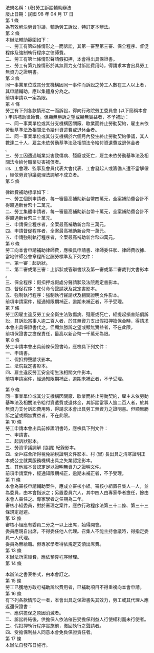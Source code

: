 法規名稱：(廢)勞工訴訟輔助辦法  
廢止日期：民國 98 年 04 月 17 日  
第 1 條  
為有效解決勞資爭議，輔助勞工訴訟，特訂定本辦法。  
第 2 條  
本辦法輔助範圍如下：  
一、勞工有第四條情形之一而訴訟，其第一審至第三審、保全程序、督促  
程序及強制執行程序之律師費。  
二、勞工有第七條情形聲請假扣押，本會得出具保證書。  
三、勞工有第九條情形於其無資力支付訴訟費用時，得請求本會出具勞工  
無資力之證明書。  
第 3 條  
同一事業單位或其分支機構因同一事件而訴訟之勞工人數在三人以上者，  
其申請輔助，應以集體身分為之。  
前項申請以一案為限。  
第 4 條  
勞工有下列各款情形之一而訴訟，得向行政院勞工委員會 (以下簡稱本會  
) 申請補助律師費。但顯無勝訴之望或顯無實益者，不予補助：  
一、同一事業單位或其分支機構因關廠、歇業而終止勞動契約，雇主未依  
勞動基準法及相關法令給付資遣費或退休金者。  
二、同一事業單位或其分支機構於六個月內發生終止勞動契約爭議，其人  
數達二十人，雇主未依勞動基準法及相關法令給付資遺費或退休金者  
。  
三、勞工因遭遇職業災害致傷病、殘廢或死亡，雇主未依勞動基準法及相  
關法令給付職業災害補償者。  
四、工會理、監事及會員代表大會代表、工會發起人或籌備人遭不當解僱  
，經依勞資爭議處理法調解不成立者。  
第 5 條  


律師費補助標準如下：  
一、勞工個別申請者，每一審最高補助新台幣四萬元，全案補助費合計不  
得超過新台幣十二萬元。  
二、勞工集體申請者，每一審最高補助新台幣十萬元，全案補助費合計不  
得超過新台幣三十萬元。  
三、申請保全程序者，全案最高補助新台幣三萬元。  
四、申請督促程序者，全案最高補助新台幣一萬元。  
五、申請強制執行程序者，全案最高補助新台幣四萬元。  
第 6 條  
勞工向本會申請補助律師費，應檢具申請書、律師委任狀、律師費收據、  
當地律師公會章程所定酬勞標準及下列文件：  
一、第一審：起訴狀。  
二、第二審或第三審：上訴狀或答辯書狀及第一審或第二審裁判文書影本  
。  
三、保全程序：假扣押或假處分聲請狀及法院裁定書影本。  
四、督促程序：支付命令聲請狀及裁定書影本。  
五、強制執行程序：強制執行聲請狀及相關證明文件影本。  
前項申請案件，經通知限期補正，逾期未補正者，不予受理。  
第 7 條  
勞工因雇主違反勞工安全衛生法致傷病、殘廢或死亡，經提起損害賠償訴  
訟，其訴訟當事人逾二百人者，於其無資力支出假扣押擔保金時，得請求  
本會出具保證書代之。但顯無勝訴之望或顯無實益者，不在此限。  
前項保證書之擔保責任，最高以新台幣一千萬元為限。  
第 8 條  
勞工申請本會出具前條保證書時，應檢具下列文件：  
一、申請書。  
二、假扣押聲請狀影本。  
三、法院裁定書影本。  
四、雇主違反勞工安全衛生法相關文件影本。  
前項申請案件，經通知限期補正，逾期未補正者，不予受理。  


第 9 條  
同一事業單位或其分支機構因關廠、歇業而終止勞動契約，雇主未依勞動  
基準法及相關法令給付資遣費或退休金，其訴訟當事人逾二百人者，於其  
無資力支付訴訟費用時，得請求本會出具勞工無資力之證明書。但顯無勝  
訴之望或顯無實益者，不在此限。  
第 10 條  
勞工申請本會出具前條證明書時，應檢具下列文件：  
一、申請書。  
二、起訴狀影本。  
三、勞資爭議調解 (協調) 紀錄影本。  
四、全戶綜合所得稅免納稅證明文件影本、村 (里) 長出具之清寒證明正  
本或公立就業服務機構出具之失業認定影本。  
五、其他經本會認定足以證明無資力之證明文件。  
前項申請案件，經通知限期補正，逾期未補正者，不予受理。  
第 11 條  
本會為審核申請輔助案件，應成立審核小組。審核小組置召集人一人，並  
為委員，由本會指派之；另置委員六人，其中四人由專家學者擔任，餘由  
本會人員任之。專家學者之任期為二年。  
審核小組委員，對於審理之案件，應依行政程序法第三十二條、第三十三  
條規定迴避。  
第 12 條  
審核小組應有委員二分之一以上出席，始得開會。  
委員應親自出席，不得委任他人代理。召集人不能主持會議時，得指定委  
員一人代理。  
委員為無給職。但專家學者得依規定支領出席費。  
第 13 條  
本辦法所需經費，應依預算程序辦理。  
第 14 條  


本辦法之書表格式，由本會訂之。  
第 15 條  
勞工已獲地方政府補助訴訟費用者，已補助項目不得重複向本會申請。  
第 16 條  
有下列各款情形之一者，本會出具之保證書失其效力，勞工或其代理人應  
返還保證書：  
一、應供擔保之原因消滅者。  
二、訴訟終結後，供擔保人依法催告受擔保利益人行使權利而未行使者。  
三、假扣押執行程序實施前，撤回執行之聲請者。  
四、受擔保利益人同意本會免負保證責任者。  
第 17 條  
本辦法自發布日施行。  


